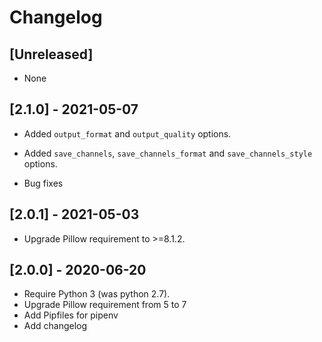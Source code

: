 # Changelog


## [Unreleased]

* None


## [2.1.0] - 2021-05-07

* Added `output_format` and `output_quality` options.

* Added `save_channels`, `save_channels_format` and `save_channels_style` options.

* Bug fixes


## [2.0.1] - 2021-05-03

* Upgrade Pillow requirement to >=8.1.2.


## [2.0.0] - 2020-06-20

* Require Python 3 (was python 2.7).
* Upgrade Pillow requirement from 5 to 7
* Add Pipfiles for pipenv
* Add changelog
